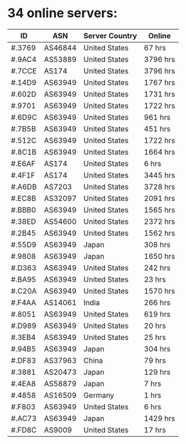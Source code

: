 # 34 online servers:

| ID | ASN | Server Country | Online |
| ------ | ------ | ------ | ------ |
| #.3769 | AS46844 | United States | 67 hrs |
| #.9AC4 | AS53889 | United States | 3796 hrs |
| #.7CCE | AS174 | United States | 3796 hrs |
| #.14D9 | AS63949 | United States | 1767 hrs |
| #.602D | AS63949 | United States | 1731 hrs |
| #.9701 | AS63949 | United States | 1722 hrs |
| #.6D9C | AS63949 | United States | 961 hrs |
| #.7B5B | AS63949 | United States | 451 hrs |
| #.512C | AS63949 | United States | 1722 hrs |
| #.8C1B | AS63949 | United States | 1664 hrs |
| #.E6AF | AS174 | United States | 6 hrs |
| #.4F1F | AS174 | United States | 3445 hrs |
| #.A6DB | AS7203 | United States | 3728 hrs |
| #.EC8B | AS32097 | United States | 2091 hrs |
| #.BBB0 | AS63949 | United States | 1565 hrs |
| #.38ED | AS54600 | United States | 2372 hrs |
| #.2B45 | AS63949 | United States | 1562 hrs |
| #.55D9 | AS63949 | Japan | 308 hrs |
| #.9808 | AS63949 | Japan | 1650 hrs |
| #.D363 | AS63949 | United States | 242 hrs |
| #.BA95 | AS63949 | United States | 23 hrs |
| #.C20A | AS63949 | United States | 1570 hrs |
| #.F4AA | AS14061 | India | 266 hrs |
| #.8051 | AS63949 | United States | 619 hrs |
| #.D989 | AS63949 | United States | 20 hrs |
| #.3EB4 | AS63949 | United States | 25 hrs |
| #.94B5 | AS63949 | Japan | 304 hrs |
| #.DF83 | AS37963 | China | 79 hrs |
| #.3881 | AS20473 | Japan | 129 hrs |
| #.4EA8 | AS58879 | Japan | 7 hrs |
| #.4858 | AS16509 | Germany | 1 hrs |
| #.F803 | AS63949 | United States | 6 hrs |
| #.AC73 | AS63949 | Japan | 1429 hrs |
| #.FD8C | AS9009 | United States | 17 hrs |


